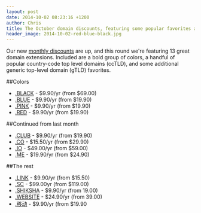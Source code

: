 ```yaml
---
layout: post
date: 2014-10-02 08:23:16 +1200
author: Chris
title: The October domain discounts, featuring some popular favorites and so many colors
header_image: 2014-10-02-red-blue-black.jpg
---
```


<!-- excerpt -->

Our new [monthly discounts](https://iwantmyname.com/domains/special-offer) are up, and this round we're featuring 13 great domain extensions. Included are a bold group of colors, a handful of popular country-code top level domains (ccTLD), and some additional generic top-level domain (gTLD) favorites.

<!-- /excerpt -->

##Colors

+ [.BLACK](https://iwantmyname.com/domains/dot-black) - $9.90/yr (from $69.00)
+ [.BLUE](https://iwantmyname.com/domains/dot-blue) - $9.90/yr (from $19.90)
+ [.PINK](https://iwantmyname.com/domains/dot-black) - $9.90/yr (from $19.90)
+ [.RED](https://iwantmyname.com/domains/dot-red) - $9.90/yr (from $19.90)

##Continued from last month

+ [.CLUB](https://iwantmyname.com/domains/dot-club) - $9.90/yr (from $19.90)
+ [.CO](https://iwantmyname.com/domains/co-colombian-domain-name-registration-for-colombia) -  $15.50/yr (from $29.90)
+ [.IO](https://iwantmyname.com/domains/io-domain-name-registration-for-british-indian-ocean-territory) - $49.00/yr (from $59.00)
+ [.ME](https://iwantmyname.com/domains/me-montenegrean-domain-name-registration-for-montenegro) - $19.90/yr (from $24.90)

##The rest

+ [.LINK](https://iwantmyname.com/domains/dot-link) - $9.90/yr (from $15.50)
+ [.SC](https://iwantmyname.com/domains/sc-seychellois-domain-name-registration-for-seychelles) - $99.00yr (from $119.00)
+ [.SHIKSHA](https://iwantmyname.com/domains/dot-shiksha) - $9.90/yr (from 19.00)
+ [.WEBSITE](https://iwantmyname.com/domains/dot-website) - $24.90/yr (from 39.00)
+ [.移动](https://iwantmyname.com/domains/dot-%E7%A7%BB%E5%8A%A8) - $9.90/yr (from $19.90
